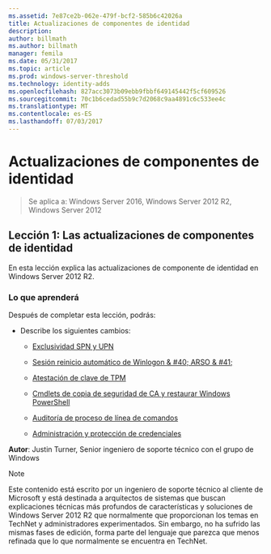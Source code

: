 ```yaml
---
ms.assetid: 7e87ce2b-062e-479f-bcf2-585b6c42026a
title: Actualizaciones de componentes de identidad
description: 
author: billmath
ms.author: billmath
manager: femila
ms.date: 05/31/2017
ms.topic: article
ms.prod: windows-server-threshold
ms.technology: identity-adds
ms.openlocfilehash: 827acc3073b09ebb9fbbf649145442f5cf609526
ms.sourcegitcommit: 70c1b6cedad55b9c7d2068c9aa4891c6c533ee4c
ms.translationtype: MT
ms.contentlocale: es-ES
ms.lasthandoff: 07/03/2017
---
```

# <a name="identity-component-updates"></a>Actualizaciones de componentes de identidad

>Se aplica a: Windows Server 2016, Windows Server 2012 R2, Windows Server 2012

  
## <a name="lesson-1-identity-component-updates"></a>Lección 1: Las actualizaciones de componentes de identidad  
En esta lección explica las actualizaciones de componente de identidad en Windows Server 2012 R2.  
  
### <a name="what-you-will-learn"></a>Lo que aprenderá  
Después de completar esta lección, podrás:  
  
-   Describe los siguientes cambios:  
  
    -   [Exclusividad SPN y UPN](../../../ad-ds/manage/component-updates/SPN-and-UPN-uniqueness.md)  
  
    -   [Sesión reinicio automático de Winlogon & #40; ARSO & #41;](../../../ad-ds/manage/component-updates/Winlogon-Automatic-Restart-Sign-On--ARSO-.md)  
  
    -   [Atestación de clave de TPM](../../../ad-ds/manage/component-updates/TPM-Key-Attestation.md)  
  
    -   [Cmdlets de copia de seguridad de CA y restaurar Windows PowerShell](../../../ad-ds/manage/component-updates/CA-Backup-and-Restore-Windows-PowerShell-cmdlets.md)  
  
    -   [Auditoría de proceso de línea de comandos](../../../ad-ds/manage/component-updates/Command-line-process-auditing.md)  
  
    -   [Administración y protección de credenciales](https://technet.microsoft.com/library/dn408190.aspx)  
  
**Autor**: Justin Turner, Senior ingeniero de soporte técnico con el grupo de Windows  
  
> [!NOTE]  
> Este contenido está escrito por un ingeniero de soporte técnico al cliente de Microsoft y está destinada a arquitectos de sistemas que buscan explicaciones técnicas más profundos de características y soluciones de Windows Server 2012 R2 que normalmente que proporcionan los temas en TechNet y administradores experimentados. Sin embargo, no ha sufrido las mismas fases de edición, forma parte del lenguaje que parezca que menos refinada que lo que normalmente se encuentra en TechNet.  
  


